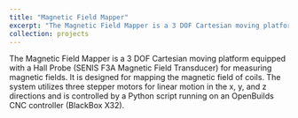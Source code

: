 ```yaml
---
title: "Magnetic Field Mapper"
excerpt: "The Magnetic Field Mapper is a 3 DOF Cartesian moving platform designed for mapping the magnetic field of large coils.<br/><img src='/images/MagneticFieldMapping3.jpg'>"
collection: projects
---
```


The Magnetic Field Mapper is a 3 DOF Cartesian moving platform equipped with a Hall Probe (SENIS F3A Magnetic Field Transducer) for measuring magnetic fields. It is designed for mapping the magnetic field of coils. The system utilizes three stepper motors for linear motion in the x, y, and z directions and is controlled by a Python script running on an OpenBuilds CNC controller (BlackBox X32).